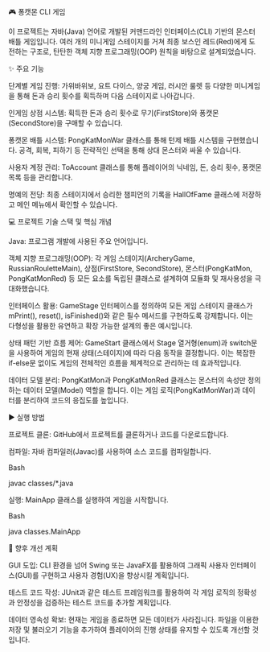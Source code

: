
🎮 퐁캣몬 CLI 게임

이 프로젝트는 자바(Java) 언어로 개발된 커맨드라인 인터페이스(CLI) 기반의 몬스터 배틀 게임입니다. 여러 개의 미니게임 스테이지를 거쳐 최종 보스인 레드(Red)에게 도전하는 구조로, 탄탄한 객체 지향 프로그래밍(OOP) 원칙을 바탕으로 설계되었습니다.

✨ 주요 기능

단계별 게임 진행: 가위바위보, 요트 다이스, 양궁 게임, 러시안 룰렛 등 다양한 미니게임을 통해 돈과 승리 횟수를 획득하며 다음 스테이지로 나아갑니다.

인게임 상점 시스템: 획득한 돈과 승리 횟수로 무기(FirstStore)와 퐁캣몬(SecondStore)을 구매할 수 있습니다.

퐁캣몬 배틀 시스템: PongKatMonWar 클래스를 통해 턴제 배틀 시스템을 구현했습니다. 공격, 회복, 피하기 등 전략적인 선택을 통해 상대 몬스터와 싸울 수 있습니다.

사용자 계정 관리: ToAccount 클래스를 통해 플레이어의 닉네임, 돈, 승리 횟수, 퐁캣몬 목록 등을 관리합니다.

명예의 전당: 최종 스테이지에서 승리한 챔피언의 기록을 HallOfFame 클래스에 저장하고 메인 메뉴에서 확인할 수 있습니다.

💻 프로젝트 기술 스택 및 핵심 개념

Java: 프로그램 개발에 사용된 주요 언어입니다.

객체 지향 프로그래밍(OOP): 각 게임 스테이지(ArcheryGame, RussianRouletteMain), 상점(FirstStore, SecondStore), 몬스터(PongKatMon, PongKatMonRed) 등 모든 요소를 독립된 클래스로 설계하여 모듈화 및 재사용성을 극대화했습니다.

인터페이스 활용: GameStage 인터페이스를 정의하여 모든 게임 스테이지 클래스가 mPrint(), reset(), isFinished()와 같은 필수 메서드를 구현하도록 강제합니다. 이는 다형성을 활용한 유연하고 확장 가능한 설계의 좋은 예시입니다.

상태 패턴 기반 흐름 제어: GameStart 클래스에서 Stage 열거형(enum)과 switch문을 사용하여 게임의 현재 상태(스테이지)에 따라 다음 동작을 결정합니다. 이는 복잡한 if-else문 없이도 게임의 전체적인 흐름을 체계적으로 관리하는 데 효과적입니다.

데이터 모델 분리: PongKatMon과 PongKatMonRed 클래스는 몬스터의 속성만 정의하는 데이터 모델(Model) 역할을 합니다. 이는 게임 로직(PongKatMonWar)과 데이터를 분리하여 코드의 응집도를 높입니다.

▶️ 실행 방법

프로젝트 클론: GitHub에서 프로젝트를 클론하거나 코드를 다운로드합니다.

컴파일: 자바 컴파일러(Javac)를 사용하여 소스 코드를 컴파일합니다.

Bash

javac classes/*.java

실행: MainApp 클래스를 실행하여 게임을 시작합니다.

Bash

java classes.MainApp

🚀 향후 개선 계획

GUI 도입: CLI 환경을 넘어 Swing 또는 JavaFX를 활용하여 그래픽 사용자 인터페이스(GUI)를 구현하고 사용자 경험(UX)을 향상시킬 계획입니다.

테스트 코드 작성: JUnit과 같은 테스트 프레임워크를 활용하여 각 게임 로직의 정확성과 안정성을 검증하는 테스트 코드를 추가할 계획입니다.

데이터 영속성 확보: 현재는 게임을 종료하면 모든 데이터가 사라집니다. 파일을 이용한 저장 및 불러오기 기능을 추가하여 플레이어의 진행 상태를 유지할 수 있도록 개선할 것입니다.
